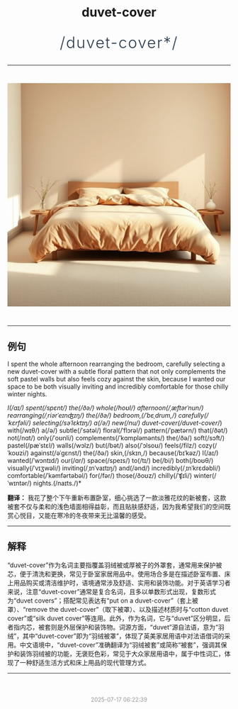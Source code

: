 <div align="center">

# duvet-cover

<div style="margin: 30px 0;">
<h1 style="font-size: 2.5em; font-weight: 300; letter-spacing: 2px; margin: 0; color: #2c3e50;">
/duvet-cover*/
</h1>
</div>

</div>

---

<div align="center" style="margin: 40px 0;">

![duvet-cover](images/duvet-cover.png)

</div>

---

## 例句

I spent the whole afternoon rearranging the bedroom, carefully selecting a new duvet-cover with a subtle floral pattern that not only complements the soft pastel walls but also feels cozy against the skin, because I wanted our space to be both visually inviting and incredibly comfortable for those chilly winter nights.

*I(/aɪ/) spent(/spɛnt/) the(/ðə/) whole(/hoʊl/) afternoon(/ˌæftərˈnun/) rearranging(/ˌriərˈeɪnʤɪŋ/) the(/ðə/) bedroom,(/ˈbɛˌdrum,/) carefully(/ˈkɛrfəli/) selecting(/səˈlɛktɪŋ/) a(/ə/) new(/nu/) duvet-cover(/duvet-cover*/) with(/wɪθ/) a(/ə/) subtle(/ˈsətəl/) floral(/ˈflɔrəl/) pattern(/ˈpætərn/) that(/ðət/) not(/nɑt/) only(/ˈoʊnli/) complements(/ˈkɑmpləmənts/) the(/ðə/) soft(/sɔft/) pastel(/pæˈstɛl/) walls(/wɔlz/) but(/bət/) also(/ˈɔlsoʊ/) feels(/filz/) cozy(/ˈkoʊzi/) against(/əˈgɛnst/) the(/ðə/) skin,(/skɪn,/) because(/bɪˈkəz/) I(/aɪ/) wanted(/ˈwɔntɪd/) our(/ɑr/) space(/speɪs/) to(/tɪ/) be(/bi/) both(/boʊθ/) visually(/ˈvɪʒwəli/) inviting(/ˌɪnˈvaɪtɪŋ/) and(/ənd/) incredibly(/ˌɪnˈkrɛdəbli/) comfortable(/ˈkəmfərtəbəl/) for(/fər/) those(/ðoʊz/) chilly(/ˈʧɪli/) winter(/ˈwɪntər/) nights.(/naɪts./)*

**翻译：** 我花了整个下午重新布置卧室，细心挑选了一款淡雅花纹的新被套，这款被套不仅与柔和的浅色墙面相得益彰，而且贴肤感舒适，因为我希望我们的空间既赏心悦目，又能在寒冷的冬夜带来无比温馨的感受。

---

## 解释

“duvet-cover”作为名词主要指覆盖羽绒被或厚被子的外罩套，通常用来保护被芯，便于清洗和更换，常见于卧室家居用品中。使用场合多是在描述卧室布置、床上用品购买或清洁维护时，语境通常涉及舒适、实用和装饰功能。对于英语学习者来说，注意“duvet-cover”通常是复合名词，且多以单数形式出现，复数形式为“duvet covers”；搭配常见表达有“put on a duvet-cover”（套上被罩）、“remove the duvet-cover”（取下被罩）、以及描述材质时与“cotton duvet cover”或“silk duvet cover”等连用。此外，作为名词，它与“duvet”区分明显，后者指内芯，被套则是外层保护和装饰物。词源方面，“duvet”源自法语，意为“羽绒”，其中“duvet-cover”即为“羽绒被罩”，体现了英美家居用语中对法语借词的采用。中文语境中，“duvet-cover”准确翻译为“羽绒被套”或简称“被套”，强调其保护和装饰羽绒被的功能，无褒贬色彩，常见于大众家居用语中，属于中性词汇，体现了一种舒适生活方式和床上用品的现代管理方式。


---

<div align="center" style="margin-top: 50px;">
<small style="color: #999; font-size: 0.9em;">2025-07-17 06:22:39</small>
</div>
